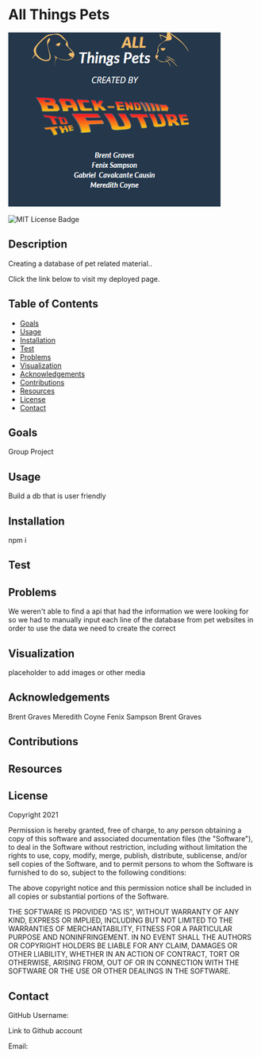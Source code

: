 # All Things Pets

![Backend to the future](/images/image%20(3).png)

  ![MIT License Badge](https://img.shields.io/badge/License-MIT-yellow.svg)

  ## Description

  Creating a database of pet related material..
  
  Click the link below to visit my deployed page.

  <!-- [URL](undefined) -->

  ## Table of Contents
  
  * [Goals](#goals)
  * [Usage](#usage) 
  * [Installation](#installation)  
  * [Test](#test)
  * [Problems](#problems)
  * [Visualization](#visualization)
  * [Acknowledgements](#acknowledgements)
  * [Contributions](#contributions)
  * [Resources](#resources)
  * [License](#license) 
  * [Contact](#contact) 
  
  ## Goals

  Group Project

  ## Usage

  Build a db that is user friendly 

  ## Installation
  
  npm i  

  ## Test

  

  ## Problems

  We weren't able to find a api that had the information we were looking for so we had to manually input each line of the database from pet websites in order to use the data we need to create the correct

  ## Visualization

  placeholder to add images or other media

  ## Acknowledgements

  Brent Graves Meredith Coyne Fenix Sampson Brent Graves

  ## Contributions

  

  ## Resources
 
  

  ## License

  Copyright 2021 

  Permission is hereby granted, free of charge, to any person obtaining a copy of this software and associated documentation files (the "Software"), to deal in the Software without restriction, including without limitation the rights to use, copy, modify, merge, publish, distribute, sublicense, and/or sell copies of the Software, and to permit persons to whom the Software is furnished to do so, subject to the following conditions:
  
  The above copyright notice and this permission notice shall be included in all copies or substantial portions of the Software.
  
  THE SOFTWARE IS PROVIDED "AS IS", WITHOUT WARRANTY OF ANY KIND, EXPRESS OR IMPLIED, INCLUDING BUT NOT LIMITED TO THE WARRANTIES OF MERCHANTABILITY, FITNESS FOR A PARTICULAR PURPOSE AND NONINFRINGEMENT. IN NO EVENT SHALL THE AUTHORS OR COPYRIGHT HOLDERS BE LIABLE FOR ANY CLAIM, DAMAGES OR OTHER LIABILITY, WHETHER IN AN ACTION OF CONTRACT, TORT OR OTHERWISE, ARISING FROM, OUT OF OR IN CONNECTION WITH THE SOFTWARE OR THE USE OR OTHER DEALINGS IN THE SOFTWARE.

  ## Contact
  
  GitHub Username:  
 
  Link to Github account[](https://github.com/)

  Email: 
